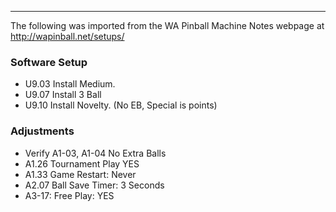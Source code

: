 ***
The following was imported from the WA Pinball Machine Notes webpage at http://wapinball.net/setups/
### Software Setup
-   U9.03 Install Medium.
-   U9.07 Install 3 Ball
-   U9.10 Install Novelty. (No EB, Special is points)
### Adjustments
-   Verify A1-03, A1-04 No Extra Balls
-   A1.26 Tournament Play YES
-   A1.33 Game Restart: Never
-   A2.07 Ball Save Timer: 3 Seconds
-   A3-17: Free Play: YES